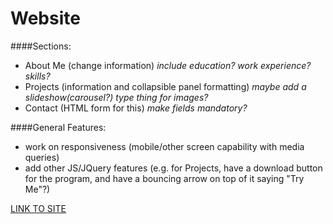 Website
============

####Sections:
- About Me (change information) *include education? work experience? skills?*
- Projects (information and collapsible panel formatting) *maybe add a slideshow(carousel?) type thing for images?*
- Contact (HTML form for this) *make fields mandatory?*

####General Features:
- work on responsiveness (mobile/other screen capability with media queries)
- add other JS/JQuery features (e.g. for Projects, have a download button for the program, and have a bouncing arrow on top of it saying "Try Me"?)

[LINK TO SITE](http://jalanp.github.io)
